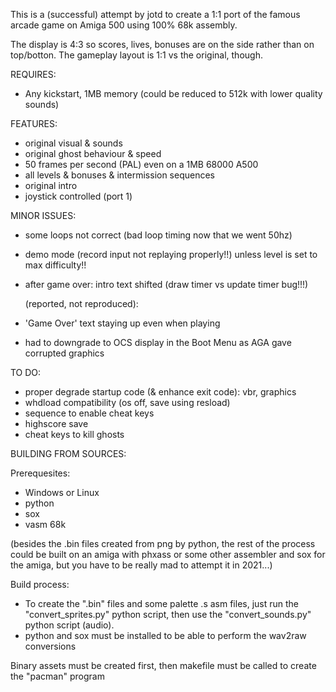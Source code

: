This is a (successful) attempt by jotd to create a 1:1 port of the famous arcade game on Amiga 500 using 100% 68k assembly.

The display is 4:3 so scores, lives, bonuses are on the side rather than on top/botton. The gameplay layout is 1:1 vs
the original, though.

REQUIRES:

- Any kickstart, 1MB memory (could be reduced to 512k with lower quality sounds)

FEATURES:

- original visual & sounds
- original ghost behaviour & speed
- 50 frames per second (PAL) even on a 1MB 68000 A500
- all levels & bonuses & intermission sequences
- original intro
- joystick controlled (port 1)


MINOR ISSUES:

- some loops not correct (bad loop timing now that we went 50hz)
- demo mode (record input not replaying properly!!) unless level is set to max difficulty!!
- after game over: intro text shifted (draw timer vs update timer bug!!!)

  (reported, not reproduced):

- 'Game Over' text staying up even when playing
- had to downgrade to OCS display in the Boot Menu as AGA gave corrupted graphics

TO DO:

- proper degrade startup code (& enhance exit code): vbr, graphics
- whdload compatibility (os off, save using resload)
- sequence to enable cheat keys
- highscore save
- cheat keys to kill ghosts

BUILDING FROM SOURCES:

Prerequesites:

- Windows or Linux
- python
- sox
- vasm 68k

(besides the .bin files created from png by python, the rest of the process could be built on an amiga with phxass
 or some other assembler and sox for the amiga, but you have to be really mad to attempt it in 2021...)

Build process:

- To create the ".bin" files and some palette .s asm files,
  just run the "convert_sprites.py" python script, then use the "convert_sounds.py"
  python script (audio).
- python and sox must be installed to be able to perform the wav2raw conversions

Binary assets must be created first, then makefile must be called to create the "pacman" program



